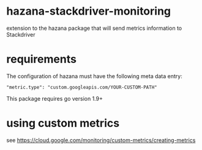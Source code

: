 # hazana-stackdriver-monitoring
extension to the hazana package that will send metrics information to Stackdriver

# requirements

The configuration of hazana must have the following meta data entry:

    "metric.type": "custom.googleapis.com/YOUR-CUSTOM-PATH"

This package requires go version 1.9+

# using custom metrics
see https://cloud.google.com/monitoring/custom-metrics/creating-metrics